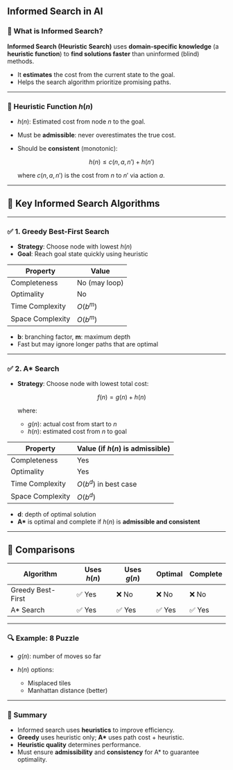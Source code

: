 
## **Informed Search in AI**

### 🔹 What is Informed Search?

**Informed Search (Heuristic Search)** uses **domain-specific knowledge** (a **heuristic function**) to **find solutions faster** than uninformed (blind) methods.

* It **estimates** the cost from the current state to the goal.
* Helps the search algorithm prioritize promising paths.

---

### 🔹 Heuristic Function $h(n)$

* $h(n)$: Estimated cost from node $n$ to the goal.
* Must be **admissible**: never overestimates the true cost.
* Should be **consistent** (monotonic):

  $$
  h(n) \leq c(n, a, n') + h(n')
  $$

  where $c(n, a, n')$ is the cost from $n$ to $n'$ via action $a$.

---

## 🔸 Key Informed Search Algorithms

---

### ✅ 1. **Greedy Best-First Search**

* **Strategy**: Choose node with lowest $h(n)$
* **Goal**: Reach goal state quickly using heuristic

| Property         | Value         |
| ---------------- | ------------- |
| Completeness     | No (may loop) |
| Optimality       | No            |
| Time Complexity  | $O(b^m)$      |
| Space Complexity | $O(b^m)$      |

* **b**: branching factor, **m**: maximum depth
* Fast but may ignore longer paths that are optimal

---

### ✅ 2. **A\* Search**

* **Strategy**: Choose node with lowest total cost:

  $$
  f(n) = g(n) + h(n)
  $$

  where:

  * $g(n)$: actual cost from start to $n$
  * $h(n)$: estimated cost from $n$ to goal

| Property         | Value (if $h(n)$ is admissible) |
| ---------------- | ------------------------------- |
| Completeness     | Yes                             |
| Optimality       | Yes                             |
| Time Complexity  | $O(b^d)$ in best case           |
| Space Complexity | $O(b^d)$                        |

* **d**: depth of optimal solution
* **A\*** is optimal and complete if $h(n)$ is **admissible and consistent**

---

## 🔸 Comparisons

| Algorithm         | Uses $h(n)$ | Uses $g(n)$ | Optimal | Complete |
| ----------------- | ----------- | ----------- | ------- | -------- |
| Greedy Best-First | ✅ Yes       | ❌ No        | ❌ No    | ❌ No     |
| A\* Search        | ✅ Yes       | ✅ Yes       | ✅ Yes   | ✅ Yes    |

---

### 🔍 Example: 8 Puzzle

* $g(n)$: number of moves so far
* $h(n)$ options:

  * Misplaced tiles
  * Manhattan distance (better)

---

### 🧠 Summary

* Informed search uses **heuristics** to improve efficiency.
* **Greedy** uses heuristic only; **A\*** uses path cost + heuristic.
* **Heuristic quality** determines performance.
* Must ensure **admissibility** and **consistency** for A\* to guarantee optimality.

